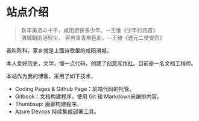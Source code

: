 # 站点介绍

> 新丰美酒斗十千，咸阳游侠多少年。--王维《少年行四首》   
  渭城朝雨浥轻尘， 客舍青青柳色新。--王维《送元二使安西》   
   

我叫陈科，家乡就是上面诗歌里的咸阳渭城。

本人爱好历史，文学。懂一点代码，创建了[创意写作社](https://www.creativewriting.cn/)。目前是一名文档工程师。

本站作为我的博客，采用了如下技术，

- Coding Pages & Github Page：前端代码的托管。
- Gitbook：文档构建程序，使用 Git 和 Markdown来编排内容。
- Thumbsup: 画廊构建程序。
- Azure Devops 持续集成部署工具。
   

  

